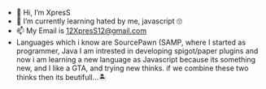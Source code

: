 - 👋 Hi, I’m XpresS
- 🌱 I’m currently learning hated by me, javascript 🙄
- 📫 My Email is 12XpresS12@gmail.com 
- Languages which i know are SourcePawn (SAMP, where I started as programmer, 
Java I am intrested in developing spigot/paper plugins and now i am learning a new language as 
Javascript because its something new, and I like a GTA, 
and trying new thinks. if we combine these two thinks then its beutifull...🏝️

<!---
12XpresS12/12XpresS12 is a ✨ special ✨ repository because its `README.md` (this file) appears on your GitHub profile.
You can click the Preview link to take a look at your changes.
--->
